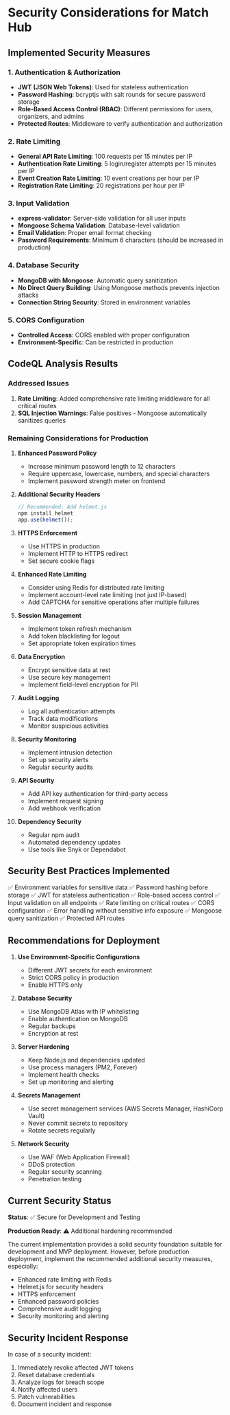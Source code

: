# Security Considerations for Match Hub

## Implemented Security Measures

### 1. Authentication & Authorization
- **JWT (JSON Web Tokens)**: Used for stateless authentication
- **Password Hashing**: bcryptjs with salt rounds for secure password storage
- **Role-Based Access Control (RBAC)**: Different permissions for users, organizers, and admins
- **Protected Routes**: Middleware to verify authentication and authorization

### 2. Rate Limiting
- **General API Rate Limiting**: 100 requests per 15 minutes per IP
- **Authentication Rate Limiting**: 5 login/register attempts per 15 minutes per IP
- **Event Creation Rate Limiting**: 10 event creations per hour per IP
- **Registration Rate Limiting**: 20 registrations per hour per IP

### 3. Input Validation
- **express-validator**: Server-side validation for all user inputs
- **Mongoose Schema Validation**: Database-level validation
- **Email Validation**: Proper email format checking
- **Password Requirements**: Minimum 6 characters (should be increased in production)

### 4. Database Security
- **MongoDB with Mongoose**: Automatic query sanitization
- **No Direct Query Building**: Using Mongoose methods prevents injection attacks
- **Connection String Security**: Stored in environment variables

### 5. CORS Configuration
- **Controlled Access**: CORS enabled with proper configuration
- **Environment-Specific**: Can be restricted in production

## CodeQL Analysis Results

### Addressed Issues
1. **Rate Limiting**: Added comprehensive rate limiting middleware for all critical routes
2. **SQL Injection Warnings**: False positives - Mongoose automatically sanitizes queries

### Remaining Considerations for Production

1. **Enhanced Password Policy**
   - Increase minimum password length to 12 characters
   - Require uppercase, lowercase, numbers, and special characters
   - Implement password strength meter on frontend

2. **Additional Security Headers**
   ```javascript
   // Recommended: Add helmet.js
   npm install helmet
   app.use(helmet());
   ```

3. **HTTPS Enforcement**
   - Use HTTPS in production
   - Implement HTTP to HTTPS redirect
   - Set secure cookie flags

4. **Enhanced Rate Limiting**
   - Consider using Redis for distributed rate limiting
   - Implement account-level rate limiting (not just IP-based)
   - Add CAPTCHA for sensitive operations after multiple failures

5. **Session Management**
   - Implement token refresh mechanism
   - Add token blacklisting for logout
   - Set appropriate token expiration times

6. **Data Encryption**
   - Encrypt sensitive data at rest
   - Use secure key management
   - Implement field-level encryption for PII

7. **Audit Logging**
   - Log all authentication attempts
   - Track data modifications
   - Monitor suspicious activities

8. **Security Monitoring**
   - Implement intrusion detection
   - Set up security alerts
   - Regular security audits

9. **API Security**
   - Add API key authentication for third-party access
   - Implement request signing
   - Add webhook verification

10. **Dependency Security**
    - Regular npm audit
    - Automated dependency updates
    - Use tools like Snyk or Dependabot

## Security Best Practices Implemented

✅ Environment variables for sensitive data
✅ Password hashing before storage
✅ JWT for stateless authentication
✅ Role-based access control
✅ Input validation on all endpoints
✅ Rate limiting on critical routes
✅ CORS configuration
✅ Error handling without sensitive info exposure
✅ Mongoose query sanitization
✅ Protected API routes

## Recommendations for Deployment

1. **Use Environment-Specific Configurations**
   - Different JWT secrets for each environment
   - Strict CORS policy in production
   - Enable HTTPS only

2. **Database Security**
   - Use MongoDB Atlas with IP whitelisting
   - Enable authentication on MongoDB
   - Regular backups
   - Encryption at rest

3. **Server Hardening**
   - Keep Node.js and dependencies updated
   - Use process managers (PM2, Forever)
   - Implement health checks
   - Set up monitoring and alerting

4. **Secrets Management**
   - Use secret management services (AWS Secrets Manager, HashiCorp Vault)
   - Never commit secrets to repository
   - Rotate secrets regularly

5. **Network Security**
   - Use WAF (Web Application Firewall)
   - DDoS protection
   - Regular security scanning
   - Penetration testing

## Current Security Status

**Status**: ✅ Secure for Development and Testing

**Production Ready**: ⚠️ Additional hardening recommended

The current implementation provides a solid security foundation suitable for development and MVP deployment. However, before production deployment, implement the recommended additional security measures, especially:
- Enhanced rate limiting with Redis
- Helmet.js for security headers
- HTTPS enforcement
- Enhanced password policies
- Comprehensive audit logging
- Security monitoring and alerting

## Security Incident Response

In case of a security incident:
1. Immediately revoke affected JWT tokens
2. Reset database credentials
3. Analyze logs for breach scope
4. Notify affected users
5. Patch vulnerabilities
6. Document incident and response

